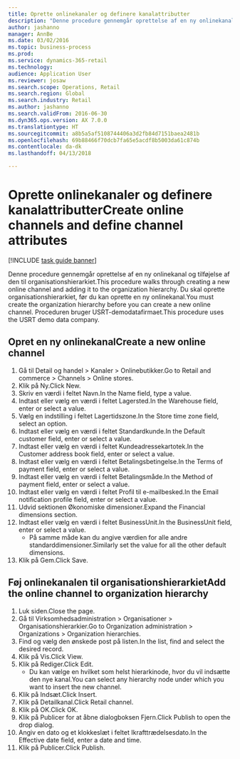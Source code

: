 ```yaml
--- 
title: Oprette onlinekanaler og definere kanalattributter
description: "Denne procedure gennemgår oprettelse af en ny onlinekanal og tilføjelse af den til organisationshierarkiet."
author: jashanno
manager: AnnBe
ms.date: 03/02/2016
ms.topic: business-process
ms.prod: 
ms.service: dynamics-365-retail
ms.technology: 
audience: Application User
ms.reviewer: josaw
ms.search.scope: Operations, Retail
ms.search.region: Global
ms.search.industry: Retail
ms.author: jashanno
ms.search.validFrom: 2016-06-30
ms.dyn365.ops.version: AX 7.0.0
ms.translationtype: HT
ms.sourcegitcommit: a8b5a5af5108744406a3d2fb84d7151baea2481b
ms.openlocfilehash: 69b88466f70dcb7fa65e5acdf8b5003da61c874b
ms.contentlocale: da-dk
ms.lasthandoff: 04/13/2018

---
```

# <a name="create-online-channels-and-define-channel-attributes"></a><span data-ttu-id="61184-103">Oprette onlinekanaler og definere kanalattributter</span><span class="sxs-lookup"><span data-stu-id="61184-103">Create online channels and define channel attributes</span></span>

[!INCLUDE [task guide banner](../includes/task-guide-banner.md)]

<span data-ttu-id="61184-104">Denne procedure gennemgår oprettelse af en ny onlinekanal og tilføjelse af den til organisationshierarkiet.</span><span class="sxs-lookup"><span data-stu-id="61184-104">This procedure walks through creating a new online channel and adding it to the organization hierarchy.</span></span> <span data-ttu-id="61184-105">Du skal oprette organisationshierarkiet, før du kan oprette en ny onlinekanal.</span><span class="sxs-lookup"><span data-stu-id="61184-105">You must create the organization hierarchy before you can create a new online channel.</span></span> <span data-ttu-id="61184-106">Proceduren bruger USRT-demodatafirmaet.</span><span class="sxs-lookup"><span data-stu-id="61184-106">This procedure uses the USRT demo data company.</span></span>


## <a name="create-a-new-online-channel"></a><span data-ttu-id="61184-107">Opret en ny onlinekanal</span><span class="sxs-lookup"><span data-stu-id="61184-107">Create a new online channel</span></span>
1. <span data-ttu-id="61184-108">Gå til Detail og handel > Kanaler > Onlinebutikker.</span><span class="sxs-lookup"><span data-stu-id="61184-108">Go to Retail and commerce > Channels > Online stores.</span></span>
2. <span data-ttu-id="61184-109">Klik på Ny.</span><span class="sxs-lookup"><span data-stu-id="61184-109">Click New.</span></span>
3. <span data-ttu-id="61184-110">Skriv en værdi i feltet Navn.</span><span class="sxs-lookup"><span data-stu-id="61184-110">In the Name field, type a value.</span></span>
4. <span data-ttu-id="61184-111">Indtast eller vælg en værdi i feltet Lagersted.</span><span class="sxs-lookup"><span data-stu-id="61184-111">In the Warehouse field, enter or select a value.</span></span>
5. <span data-ttu-id="61184-112">Vælg en indstilling i feltet Lagertidszone.</span><span class="sxs-lookup"><span data-stu-id="61184-112">In the Store time zone field, select an option.</span></span>
6. <span data-ttu-id="61184-113">Indtast eller vælg en værdi i feltet Standardkunde.</span><span class="sxs-lookup"><span data-stu-id="61184-113">In the Default customer field, enter or select a value.</span></span>
7. <span data-ttu-id="61184-114">Indtast eller vælg en værdi i feltet Kundeadressekartotek.</span><span class="sxs-lookup"><span data-stu-id="61184-114">In the Customer address book field, enter or select a value.</span></span>
8. <span data-ttu-id="61184-115">Indtast eller vælg en værdi i feltet Betalingsbetingelse.</span><span class="sxs-lookup"><span data-stu-id="61184-115">In the Terms of payment field, enter or select a value.</span></span>
9. <span data-ttu-id="61184-116">Indtast eller vælg en værdi i feltet Betalingsmåde.</span><span class="sxs-lookup"><span data-stu-id="61184-116">In the Method of payment field, enter or select a value.</span></span>
10. <span data-ttu-id="61184-117">Indtast eller vælg en værdi i feltet Profil til e-mailbesked.</span><span class="sxs-lookup"><span data-stu-id="61184-117">In the Email notification profile field, enter or select a value.</span></span>
11. <span data-ttu-id="61184-118">Udvid sektionen Økonomiske dimensioner.</span><span class="sxs-lookup"><span data-stu-id="61184-118">Expand the Financial dimensions section.</span></span>
12. <span data-ttu-id="61184-119">Indtast eller vælg en værdi i feltet BusinessUnit.</span><span class="sxs-lookup"><span data-stu-id="61184-119">In the BusinessUnit field, enter or select a value.</span></span>
    * <span data-ttu-id="61184-120">På samme måde kan du angive værdien for alle andre standarddimensioner.</span><span class="sxs-lookup"><span data-stu-id="61184-120">Similarly set the value for all the other default dimensions.</span></span>  
13. <span data-ttu-id="61184-121">Klik på Gem.</span><span class="sxs-lookup"><span data-stu-id="61184-121">Click Save.</span></span>

## <a name="add-the-online-channel-to-organization-hierarchy"></a><span data-ttu-id="61184-122">Føj onlinekanalen til organisationshierarkiet</span><span class="sxs-lookup"><span data-stu-id="61184-122">Add the online channel to organization hierarchy</span></span>
1. <span data-ttu-id="61184-123">Luk siden.</span><span class="sxs-lookup"><span data-stu-id="61184-123">Close the page.</span></span>
2. <span data-ttu-id="61184-124">Gå til Virksomhedsadministration > Organisationer > Organisationshierarkier.</span><span class="sxs-lookup"><span data-stu-id="61184-124">Go to Organization administration > Organizations > Organization hierarchies.</span></span>
3. <span data-ttu-id="61184-125">Find og vælg den ønskede post på listen.</span><span class="sxs-lookup"><span data-stu-id="61184-125">In the list, find and select the desired record.</span></span>
4. <span data-ttu-id="61184-126">Klik på Vis.</span><span class="sxs-lookup"><span data-stu-id="61184-126">Click View.</span></span>
5. <span data-ttu-id="61184-127">Klik på Rediger.</span><span class="sxs-lookup"><span data-stu-id="61184-127">Click Edit.</span></span>
    * <span data-ttu-id="61184-128">Du kan vælge en hvilket som helst hierarkinode, hvor du vil indsætte den nye kanal.</span><span class="sxs-lookup"><span data-stu-id="61184-128">You can select any hierarchy node under which you want to insert the new channel.</span></span>  
6. <span data-ttu-id="61184-129">Klik på Indsæt.</span><span class="sxs-lookup"><span data-stu-id="61184-129">Click Insert.</span></span>
7. <span data-ttu-id="61184-130">Klik på Detailkanal.</span><span class="sxs-lookup"><span data-stu-id="61184-130">Click Retail channel.</span></span>
8. <span data-ttu-id="61184-131">Klik på OK.</span><span class="sxs-lookup"><span data-stu-id="61184-131">Click OK.</span></span>
9. <span data-ttu-id="61184-132">Klik på Publicer for at åbne dialogboksen Fjern.</span><span class="sxs-lookup"><span data-stu-id="61184-132">Click Publish to open the drop dialog.</span></span>
10. <span data-ttu-id="61184-133">Angiv en dato og et klokkeslæt i feltet Ikrafttrædelsesdato.</span><span class="sxs-lookup"><span data-stu-id="61184-133">In the Effective date field, enter a date and time.</span></span>
11. <span data-ttu-id="61184-134">Klik på Publicer.</span><span class="sxs-lookup"><span data-stu-id="61184-134">Click Publish.</span></span>


